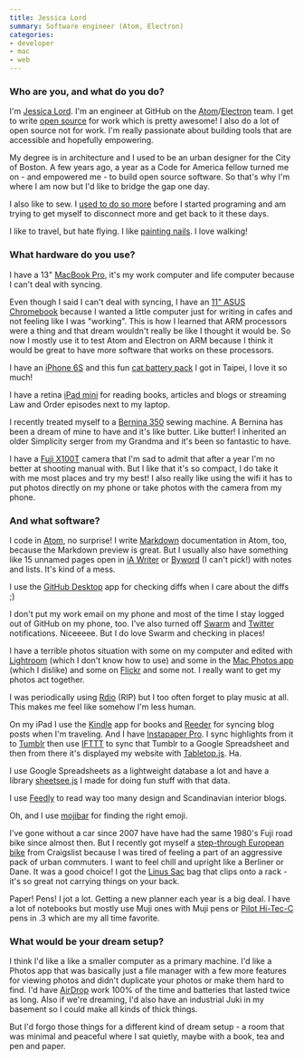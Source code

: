 ```yaml
---
title: Jessica Lord
summary: Software engineer (Atom, Electron)
categories:
- developer
- mac
- web
---
```


### Who are you, and what do you do?

I'm [Jessica Lord](http://jlord.us/ "Jessica's website."). I'm an engineer at GitHub on the [Atom][]/[Electron][] team. I get to write [open source](https://github.com/jlord "Jessica's GitHub account.") for work which is pretty awesome! I also do a lot of open source not for work. I'm really passionate about building tools that are accessible and hopefully empowering. 

My degree is in architecture and I used to be an urban designer for the City of Boston. A few years ago, a year as a Code for America fellow turned me on - and empowered me - to build open source software. So that's why I'm where I am now but I'd like to bridge the gap one day.

I also like to sew. I [used to do so more](http://www.ecabonline.com/ "Jessica and Elizabeth's sewing site.") before I started programing and am trying to get myself to disconnect more and get back to it these days. 

I like to travel, but hate flying. I like [painting nails](https://www.instagram.com/explore/tags/nailconf/ "Instagram photos of painted nails."). I love walking!

### What hardware do you use?

I have a 13" [MacBook Pro][macbook-pro], it's my work computer and life computer because I can't deal with syncing. 

Even though I said I can't deal with syncing, I have an [11" ASUS Chromebook][chromebook-c201] because I wanted a little computer just for writing in cafes and not feeling like I was "working". This is how I learned that ARM processors were a thing and that dream wouldn't really be like I thought it would be. So now I mostly use it to test Atom and Electron on ARM because I think it would be great to have more software that works on these processors.

I have an [iPhone 6S][iphone-6s] and this fun [cat battery pack](https://www.instagram.com/p/uxtayeR0ec/ "Jessica's Instagram photo of her cat battery pack.") I got in Taipei, I love it so much! 

I have a retina [iPad mini][ipad-mini-2] for reading books, articles and blogs or streaming Law and Order episodes next to my laptop. 

I recently treated myself to a [Bernina 350][350-pe] sewing machine. A Bernina has been a dream of mine to have and it's like butter. Like butter! I inherited an older Simplicity serger from my Grandma and it's been so fantastic to have. 

I have a [Fuji X100T][x100t] camera that I'm sad to admit that after a year I'm no better at shooting manual with. But I like that it's so compact, I do take it with me most places and try my best! I also really like using the wifi it has to put photos directly on my phone or take photos with the camera from my phone. 

### And what software?

I code in [Atom][], no surprise! I write [Markdown][] documentation in Atom, too, because the Markdown preview is great. But I usually also have something like 15 unnamed pages open in [iA Writer][ia-writer] or [Byword][] (I can't pick!) with notes and lists. It's kind of a mess. 

I use the [GitHub Desktop][github-mac] app for checking diffs when I care about the diffs ;)

I don't put my work email on my phone and most of the time I stay logged out of GitHub on my phone, too. I've also turned off [Swarm][swarm-ios] and [Twitter][twitter-ios] notifications. Niceeeee. But I do love Swarm and checking in places!

I have a terrible photos situation with some on my computer and edited with [Lightroom][] (which I don't know how to use) and some in the [Mac Photos app][photos] (which I dislike) and some on [Flickr][] and some not. I really want to get my photos act together.

I was periodically using [Rdio][] (RIP) but I too often forget to play music at all. This makes me feel like somehow I'm less human. 

On my iPad I use the [Kindle][kindle-ios] app for books and [Reeder][reeder-ios] for syncing blog posts when I'm traveling. And I have [Instapaper Pro][instapaper-ios]. I sync highlights from it to [Tumblr](http://jlord-reads.tumblr.com/ "Jessica's Tumblr site.") then use [IFTTT][] to sync that Tumblr to a Google Spreadsheet and then from there it's displayed my website with [Tabletop.js][]. Ha. 

I use Google Spreadsheets as a lightweight database a lot and have a library [sheetsee.js][] I made for doing fun stuff with that data. 

I use [Feedly][] to read way too many design and Scandinavian interior blogs.

Oh, and I use [mojibar][] for finding the right emoji. 

I've gone without a car since 2007 have have had the same 1980's Fuji road bike since almost then. But I recently got myself a [step-through European bike](https://www.instagram.com/p/7TaWo-R0Y0/ "Jessica's Instagram photo of her bike.") from Craigslist because I was tired of feeling a part of an aggressive pack of urban commuters. I want to feel chill and upright like a Berliner or Dane. It was a good choice! I got the [Linus Sac][the-sac] bag that clips onto a rack - it's so great not carrying things on your back. 

Paper! Pens! I jot a lot. Getting a new planner each year is a big deal. I have a lot of notebooks but mostly use Muji ones with Muji pens or [Pilot Hi-Tec-C][hi-tec-c] pens in .3 which are my all time favorite.

### What would be your dream setup?

I think I'd like a like a smaller computer as a primary machine. I'd like a Photos app that was basically just a file manager with a few more features for viewing photos and didn't duplicate your photos or make them hard to find. I'd have [AirDrop][] work 100% of the time and batteries that lasted twice as long. Also if we're dreaming, I'd also have an industrial Juki in my basement so I could make all kinds of thick things. 

But I'd forgo those things for a different kind of dream setup - a room that was minimal and peaceful where I sat quietly, maybe with a book, tea and pen and paper.

[350-pe]: https://www.bernina.com/en-US/Products-US/BERNINA-products/Sewing-Quilting-and-Embroidery/BERNINA-3-Series/BERNINA-350-PE "A sewing machine."
[chromebook-c201]: https://www.asus.com/us/Notebooks/ASUS_Chromebook_C201/ "An 11 inch Chromebook."
[hi-tec-c]: https://www.amazon.com/Pilot-Hi-Tec-C-Gel-Basic-Colors/dp/B001GR4CQO "A pen."
[ipad-mini-2]: https://en.wikipedia.org/wiki/IPad_Mini_(2nd_generation) "A 7.9 inch tablet device with a Retina screen."
[iphone-6s]: https://en.wikipedia.org/wiki/IPhone_6S "A smartphone."
[macbook-pro]: https://www.apple.com/macbook-pro/ "A laptop."
[the-sac]: https://www.linusbike.com/products/the-sac?variant=102992542 "A bike bag."
[x100t]: http://www.fujifilm.com/products/digital_cameras/x/fujifilm_x100t/ "A 16.3 megapixel digital camera."
[airdrop]: https://en.wikipedia.org/wiki/AirDrop "A service for sharing items between Mac OS X and iOS devices."
[atom]: https://atom.io/ "A text editor based on web technology."
[byword]: https://bywordapp.com/ "A full-screen writing tool for the Mac."
[electron]: http://electron.atom.io/ "A developer tool for building desktop apps with web technology."
[feedly]: https://feedly.com/ "A feed reader."
[flickr]: https://www.flickr.com/ "A photo sharing website."
[github-mac]: https://desktop.github.com/ "A client for the versioning control service."
[ia-writer]: https://ia.net/writer/updates/ia-writer-for-mac "A full-screen writing tool for the Mac."
[ifttt]: https://ifttt.com/ "A web service for applying rules to items, not unlike how you might filter your email."
[instapaper-ios]: https://www.instapaper.com/iphone "An iPhone app for reading Instapaper saved pages."
[kindle-ios]: https://itunes.apple.com/gb/app/kindle/id302584613 "An iPhone app for accessing Kindle content from Amazon."
[lightroom]: https://www.adobe.com/products/photoshop-lightroom.html "Photo management and editing software."
[markdown]: https://daringfireball.net/projects/markdown/ "An email-like format for marking up text."
[mojibar]: https://github.com/muan/mojibar "A Mac app for searching for emoji."
[photos]: https://www.apple.com/macos/photos/ "A photo editor for Mac OS X."
[rdio]: http://www.rdio.com/home/en-us/ "A music streaming service."
[reeder-ios]: http://reederapp.com/ios/ "A Google Reader client for iOS."
[sheetsee.js]: http://jlord.us/sheetsee.js/ "A JavaScript framework for connecting a Google Spreadsheet to a website."
[swarm-ios]: https://www.swarmapp.com/ "An app for checking into places."
[tabletop.js]: https://github.com/jsoma/tabletop "A JavaScript framework for displaying Google Spreadsheets."
[twitter-ios]: https://itunes.apple.com/app/twitter/id333903271 "A Twitter client."
